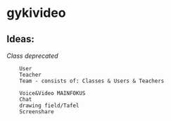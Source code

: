 # gykivideo

## Ideas:
_Class deprecated_
```
    User
    Teacher
    Team - consists of: Classes & Users & Teachers

    Voice&Video MAINFOKUS
    Chat
    drawing field/Tafel
    Screenshare
```
